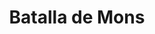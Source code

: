 ﻿---
title: "Batalla de Mons"
permalink: periodes_967.html
layout: periode
dataInici: 1914-08-23
sidebar: periodes
pares:
  - id: 312
    title: "Batalla de las Fronteras"
    dataInici: "(1914-08-07)"
    dataFi: "(1914-09-06)"

fills:
jocsPrincipals:
  - title: "The Old Contemptibles"
    bggId: 17430
    dataInici: 
    dataFi: 

jocsEscenaris:
jocsEpoca:
  - title: "Over the Top! Mons & The Marne"
    bggId: 12496
    escenari: "Mons"
    dataInici: 
    dataFi: 

jocsEpocaEscenaris:
---
